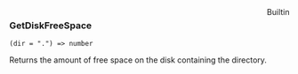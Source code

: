 <div style="float:right"><span class="builtin">Builtin</span></div>

### GetDiskFreeSpace

``` suneido
(dir = ".") => number
```

Returns the amount of free space on the disk containing the directory.